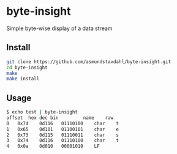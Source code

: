 # byte-insight
Simple byte-wise display of a data stream

## Install
```sh
git clone https://github.com/asmundstavdahl/byte-insight.git
cd byte-insight
make
make install
```

## Usage
```sh
$ echo test | byte-insight 
offset	hex	dec	bin     	name	raw
0	0x74	0d116	01110100	char	t
1	0x65	0d101	01100101	char	e
2	0x73	0d115	01110011	char	s
3	0x74	0d116	01110100	char	t
4	0x0a	0d010	00001010	LF	


```
